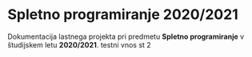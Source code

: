 # Spletno programiranje 2020/2021

Dokumentacija lastnega projekta pri predmetu **Spletno programiranje** v študijskem letu **2020/2021**.
testni vnos st 2

